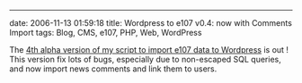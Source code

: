 ---
date: 2006-11-13 01:59:18
title: Wordpress to e107 v0.4: now with Comments Import
tags: Blog, CMS, e107, PHP, Web, WordPress

The [4th alpha version of my script to import e107 data to Wordpress](http://wordpress.org/extend/plugins/e107-importer/) is out ! This version fix lots of bugs, especially due to non-escaped SQL queries, and now import news comments and link them to users.
